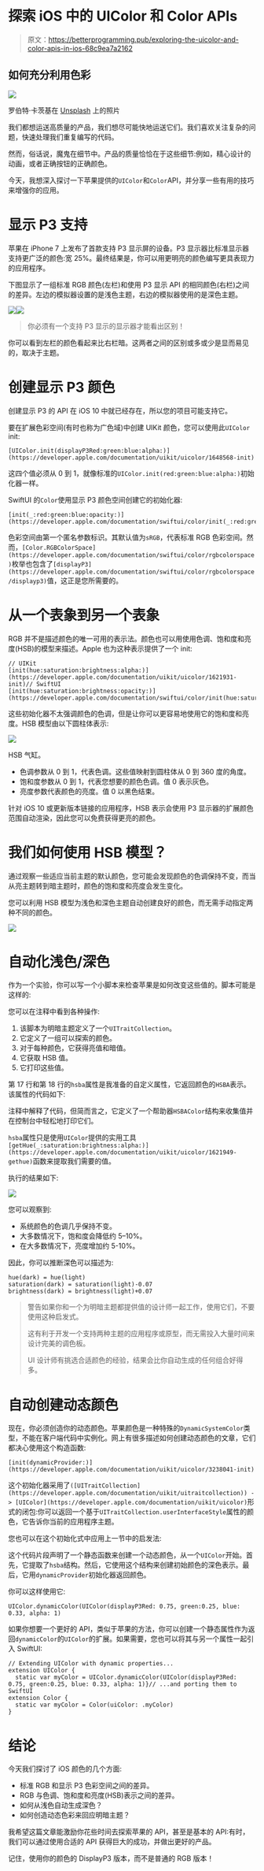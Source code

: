 # 探索 iOS 中的 UIColor 和 Color APIs

> 原文：<https://betterprogramming.pub/exploring-the-uicolor-and-color-apis-in-ios-68c9ea7a2162>

## 如何充分利用色彩

![](img/45547675a7054f32c18182a688ae7b1f.png)

罗伯特·卡茨基在 [Unsplash](https://unsplash.com?utm_source=medium&utm_medium=referral) 上的照片

我们都想运送高质量的产品，我们想尽可能快地运送它们。我们喜欢关注复杂的问题，快速处理我们重复编写的代码。

然而，俗话说，魔鬼在细节中。产品的质量恰恰在于这些细节:例如，精心设计的动画，或者正确按钮的正确颜色。

今天，我想深入探讨一下苹果提供的`UIColor`和`Color`API，并分享一些有用的技巧来增强你的应用。

# 显示 P3 支持

苹果在 iPhone 7 上发布了首款支持 P3 显示屏的设备。P3 显示器比标准显示器支持更广泛的颜色:宽 25%。最终结果是，你可以用更明亮的颜色编写更具表现力的应用程序。

下图显示了一组标准 RGB 颜色(左栏)和使用 P3 显示 API 的相同颜色(右栏)之间的差异。左边的模拟器设置的是浅色主题，右边的模拟器使用的是深色主题。

![](img/a479712c27f20e5f44ae0f2ee16115f7.png)![](img/d53209aec6961299accdd4269aaba98e.png)

> 你必须有一个支持 P3 显示的显示器才能看出区别！

你可以看到左栏的颜色看起来比右栏暗。这两者之间的区别或多或少是显而易见的，取决于主题。

# 创建显示 P3 颜色

创建显示 P3 的 API 在 iOS 10 中就已经存在，所以您的项目可能支持它。

要在扩展色彩空间(有时也称为广色域)中创建 UIKit 颜色，您可以使用此`UIColor` init:

```
[UIColor.init(displayP3Red:green:blue:alpha:)](https://developer.apple.com/documentation/uikit/uicolor/1648568-init)
```

这四个值必须从 0 到 1，就像标准的`UIColor.init(red:green:blue:alpha:)`初始化器一样。

SwiftUI 的`Color`使用显示 P3 颜色空间创建它的初始化器:

```
[init(_:red:green:blue:opacity:)](https://developer.apple.com/documentation/swiftui/color/init(_:red:green:blue:opacity:))
```

色彩空间由第一个匿名参数标识。其默认值为`sRGB`，代表标准 RGB 色彩空间。然而，`[Color.RGBColorSpace](https://developer.apple.com/documentation/swiftui/color/rgbcolorspace)`枚举也包含了`[displayP3](https://developer.apple.com/documentation/swiftui/color/rgbcolorspace/displayp3)`值，这正是您所需要的。

# 从一个表象到另一个表象

RGB 并不是描述颜色的唯一可用的表示法。颜色也可以用使用色调、饱和度和亮度(HSB)的模型来描述。Apple 也为这种表示提供了一个 init:

```
// UIKit
[init(hue:saturation:brightness:alpha:)](https://developer.apple.com/documentation/uikit/uicolor/1621931-init)// SwiftUI
[init(hue:saturation:brightness:opacity:)](https://developer.apple.com/documentation/swiftui/color/init(hue:saturation:brightness:opacity:))
```

这些初始化器不太强调颜色的色调，但是让你可以更容易地使用它的饱和度和亮度。HSB 模型由以下圆柱体表示:

![](img/70d9b2d2a0c3330370302ad9d9fc0585.png)

HSB 气缸。

*   色调参数从 0 到 1，代表色调。这些值映射到圆柱体从 0 到 360 度的角度。
*   饱和度参数从 0 到 1，代表您想要的颜色色调。值 0 表示灰色。
*   亮度参数代表颜色的亮度。值 0 以黑色结束。

针对 iOS 10 或更新版本链接的应用程序，HSB 表示会使用 P3 显示器的扩展颜色范围自动渲染，因此您可以免费获得更亮的颜色。

# 我们如何使用 HSB 模型？

通过观察一些适应当前主题的默认颜色，您可能会发现颜色的色调保持不变，而当从亮主题转到暗主题时，颜色的饱和度和亮度会发生变化。

您可以利用 HSB 模型为浅色和深色主题自动创建良好的颜色，而无需手动指定两种不同的颜色。

![](img/b8b9151a962e169f4b1f0d9cc6c2ccf3.png)

# 自动化浅色/深色

作为一个实验，你可以写一个小脚本来检查苹果是如何改变这些值的。脚本可能是这样的:

您可以在注释中看到各种操作:

1.  该脚本为明暗主题定义了一个`UITraitCollection`。
2.  它定义了一组可以探索的颜色。
3.  对于每种颜色，它获得亮值和暗值。
4.  它获取 HSB 值。
5.  它打印这些值。

第 17 行和第 18 行的`hsba`属性是我准备的自定义属性，它返回颜色的`HSBA`表示。该属性的代码如下:

注释中解释了代码，但简而言之，它定义了一个帮助器`HSBAColor`结构来收集值并在控制台中轻松地打印它们。

`hsba`属性只是使用`UIColor`提供的实用工具`[getHue(_:saturation:brightness:alpha:)](https://developer.apple.com/documentation/uikit/uicolor/1621949-gethue)`函数来提取我们需要的值。

执行的结果如下:

![](img/3addcd8769ac4acd03c837236256034d.png)

您可以观察到:

*   系统颜色的色调几乎保持不变。
*   大多数情况下，饱和度会降低约 5–10%。
*   在大多数情况下，亮度增加约 5-10%。

因此，你可以推断深色可以描述为:

```
hue(dark) = hue(light)
saturation(dark) = saturation(light)-0.07
brightness(dark) = brightness(light)+0.07
```

> 警告如果你和一个为明暗主题都提供值的设计师一起工作，使用它们，不要使用这种启发式。
> 
> 这有利于开发一个支持两种主题的应用程序或原型，而无需投入大量时间来设计完美的调色板。
> 
> UI 设计师有挑选合适颜色的经验，结果会比你自动生成的任何组合好得多。

# 自动创建动态颜色

现在，你必须创造你的动态颜色。苹果颜色是一种特殊的`DynamicSystemColor`类型，不能在客户端代码中实例化。网上有很多描述如何创建动态颜色的文章，它们都决心使用这个构造函数:

```
[init(dynamicProvider:)](https://developer.apple.com/documentation/uikit/uicolor/3238041-init)
```

这个初始化器采用了`([UITraitCollection](https://developer.apple.com/documentation/uikit/uitraitcollection)) -> [UIColor](https://developer.apple.com/documentation/uikit/uicolor)`形式的闭包:你可以返回一个基于`UITraitCollection.userInterfaceStyle`属性的颜色，它告诉你当前的应用程序主题。

您也可以在这个初始化式中应用上一节中的启发法:

这个代码片段声明了一个静态函数来创建一个动态颜色，从一个`UIColor`开始。首先，它提取了`hsba`结构。然后，它使用这个结构来创建初始颜色的深色表示。最后，它用`dynamicProvider`初始化器返回颜色。

你可以这样使用它:

```
UIColor.dynamicColor(UIColor(displayP3Red: 0.75, green:0.25, blue: 0.33, alpha: 1)
```

如果你想要一个更好的 API，类似于苹果的方法，你可以创建一个静态属性作为返回`dynamicColor`的`UIColor`的扩展。如果需要，您也可以将其与另一个属性一起引入 SwiftUI:

```
// Extending UIColor with dynamic properties...
extension UIColor {
  static var myColor = UIColor.dynamicColor(UIColor(displayP3Red: 0.75, green:0.25, blue: 0.33, alpha: 1)}// ...and porting them to SwiftUI
extension Color {
  static var myColor = Color(uiColor: .myColor)
}
```

# 结论

今天我们探讨了 iOS 颜色的几个方面:

*   标准 RGB 和显示 P3 色彩空间之间的差异。
*   RGB 与色调、饱和度和亮度(HSB)表示之间的差异。
*   如何从浅色自动生成深色？
*   如何创造动态色彩来回应明暗主题？

我希望这篇文章能激励你花些时间去探索苹果的 API，甚至是基本的 API:有时，我们可以通过使用合适的 API 获得巨大的成功，并做出更好的产品。

记住，使用你的颜色的 DisplayP3 版本，而不是普通的 RGB 版本！